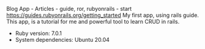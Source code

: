 Blog
App - Articles - guide, ror, rubyonrails - start
https://guides.rubyonrails.org/getting_started
My first app, using rails guide.
This app, is a tutorial for me and powerful tool to learn CRUD in rails.

* Ruby version: 7.0.1
* System dependencies: Ubuntu 20.04
